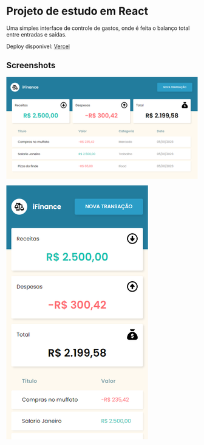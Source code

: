 # Projeto de estudo em React

Uma simples interface de controle de gastos, onde é feita o balanço total entre entradas e saídas.

Deploy disponivel: [Vercel](https://ifinance-iota.vercel.app)

## Screenshots 

![Screenshot Desktop](https://github.com/brunobwn/ifinance/blob/main/Screenshot_desktop.png)

![Screenshot Mobile](https://github.com/brunobwn/ifinance/blob/main/Screenshot_mobile.png)
